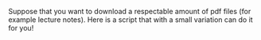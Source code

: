 Suppose that you want to download a respectable amount of pdf files (for example lecture notes). Here is a script that with a small variation can do it for you!
